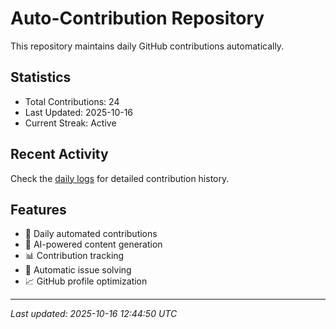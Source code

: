 # Auto-Contribution Repository

This repository maintains daily GitHub contributions automatically.

## Statistics

- Total Contributions: 24
- Last Updated: 2025-10-16
- Current Streak: Active

## Recent Activity

Check the [daily logs](./contributions/daily_logs/) for detailed contribution history.

## Features

- 🔄 Daily automated contributions
- 🤖 AI-powered content generation
- 📊 Contribution tracking
- 🐛 Automatic issue solving
- 📈 GitHub profile optimization

---
*Last updated: 2025-10-16 12:44:50 UTC*

